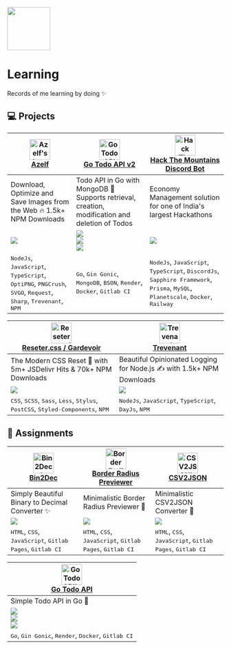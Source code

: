 <div>
  <img src="https://github.com/xkrishguptaa.png" height="100px" width="100px" />
  <br />
  <h1>Learning</h1>
  <p>Records of me learning by doing ✨</p>
</div>

## 💻 Projects


<table>
  <thead>
    <th>
      <a href="https://github.com/xkrishguptaa/azelf">
        <img src="https://github.com/xkrishguptaa/azelf/raw/main/.github/assets/azelf.png" height="48px" width="48px" alt="Azelf's logo" />
        <br />
        <b>Azelf</b>
      </a>
    </th>
    <th>
      <a href="https://gitlab.com/xkrishguptaa/go-todo-api">
        <img src="https://gitlab.com/xkrishguptaa/go-todo-api/-/raw/main/assets/logo.png" height="48px" width="48px" alt="Go Todo API v2's logo" />
        <br />
        <b>Go Todo API v2</b>
      </a>
    </th>
    <th>
      <a href="https://github.com/xkrishguptaa/bot-dc-htm">
        <img src="https://github.com/xkrishguptaa/bot-dc-htm/assets/135469703/8aa8bd79-cfaf-4f9e-b47a-62a5bd152e0c" height="48px" width="48px" alt="Hack The Mountains Discord Bot's logo" />
        <br />
        <b>Hack The Mountains Discord Bot</b>
      </a>
    </th>
  </thead>
  <tbody>
    <tr>
      <td>
        Download, Optimize and Save Images from the Web 🔥 1.5k+ NPM Downloads
      </td>
      <td>
        Todo API in Go with MongoDB 🚀 Supports retrieval, creation, modification and deletion of Todos
      </td>
      <td>
        Economy Management solution for one of India&#x27;s largest Hackathons
      </td>
    </tr>
    <tr>
      <td>
          <a href="https://github.com/xkrishguptaa/azelf?tab&#x3D;readme-ov-file#-installation" title="Install In Your Project Azelf">
            <img src="https://img.shields.io/badge/Install%20In%20Your%20Project-2965F1?style=for-the-badge&labelColor=2965F1&logoColor=ffffff&logo=github" />
          </a>
      </td>
      <td>
          <a href="https://go-todo-api-sa9e.onrender.com" title="View Deployed Go Todo API v2">
            <img src="https://img.shields.io/badge/View%20Deployed-2965F1?style=for-the-badge&labelColor=2965F1&logoColor=ffffff&logo=render" />
          </a>
            <br />
          <a href="https://hub.docker.com/r/xkrishguptaa/go-todo-api" title="DockerHub Image Go Todo API v2">
            <img src="https://img.shields.io/badge/DockerHub%20Image-eeeeee?style=for-the-badge&labelColor=eeeeee&logo=docker" />
          </a>
            <br />
          <a href="https://go.postman.co/collections/30796221-e1bec2da-b843-4502-8057-c2a3cb46327c" title="Postman Documentation Go Todo API v2">
            <img src="https://img.shields.io/badge/Postman%20Documentation-eeeeee?style=for-the-badge&labelColor=eeeeee&logo=postman" />
          </a>
      </td>
      <td>
          <a href="https://bit.ly/HackTheMountains" title="HTM Discord Server Hack The Mountains Discord Bot">
            <img src="https://img.shields.io/badge/HTM%20Discord%20Server-2965F1?style=for-the-badge&labelColor=2965F1&logoColor=ffffff&logo=discord" />
          </a>
      </td>
    </tr>
    <tr>
      <td>
          <kbd>NodeJs</kbd>, 
          <kbd>JavaScript</kbd>, 
          <kbd>TypeScript</kbd>, 
          <kbd>OptiPNG</kbd>, 
          <kbd>PNGCrush</kbd>, 
          <kbd>SVGO</kbd>, 
          <kbd>Request</kbd>, 
          <kbd>Sharp</kbd>, 
          <kbd>Trevenant</kbd>, 
          <kbd>NPM</kbd>
      </td>
      <td>
          <kbd>Go</kbd>, 
          <kbd>Gin Gonic</kbd>, 
          <kbd>MongoDB</kbd>, 
          <kbd>BSON</kbd>, 
          <kbd>Render</kbd>, 
          <kbd>Docker</kbd>, 
          <kbd>Gitlab CI</kbd>
      </td>
      <td>
          <kbd>NodeJs</kbd>, 
          <kbd>JavaScript</kbd>, 
          <kbd>TypeScript</kbd>, 
          <kbd>DiscordJs</kbd>, 
          <kbd>Sapphire Framework</kbd>, 
          <kbd>Prisma</kbd>, 
          <kbd>MySQL</kbd>, 
          <kbd>Planetscale</kbd>, 
          <kbd>Docker</kbd>, 
          <kbd>Railway</kbd>
      </td>
    </tr>
  </tbody>
</table>


<table>
  <thead>
    <th>
      <a href="https://github.com/xkrishguptaa/gardevoir">
        <img src="https://github.com/xkrishguptaa/gardevoir/raw/main/.github/assets/gardevoir.png" height="48px" width="48px" alt="Reseter.css / Gardevoir's logo" />
        <br />
        <b>Reseter.css / Gardevoir</b>
      </a>
    </th>
    <th>
      <a href="https://github.com/xkrishguptaa/trevenant">
        <img src="https://github.com/xkrishguptaa/trevenant/raw/main/.github/assets/trevenant.png" height="48px" width="48px" alt="Trevenant's logo" />
        <br />
        <b>Trevenant</b>
      </a>
    </th>
  </thead>
  <tbody>
    <tr>
      <td>
        The Modern CSS Reset 🚀 with 5m+ JSDelivr Hits &amp; 70k+ NPM Downloads
      </td>
      <td>
        Beautiful Opinionated Logging for Node.js ✍️ with 1.5k+ NPM Downloads
      </td>
    </tr>
    <tr>
      <td>
          <a href="https://github.com/xkrishguptaa/gardevoir/tree/main?tab&#x3D;readme-ov-file#-installation" title="Install On Your Website Reseter.css / Gardevoir">
            <img src="https://img.shields.io/badge/Install%20On%20Your%20Website-2965F1?style=for-the-badge&labelColor=2965F1&logoColor=ffffff&logo=github" />
          </a>
      </td>
      <td>
          <a href="https://github.com/xkrishguptaa/trevenant?tab&#x3D;readme-ov-file#-installation" title="Install In Your Project Trevenant">
            <img src="https://img.shields.io/badge/Install%20In%20Your%20Project-2965F1?style=for-the-badge&labelColor=2965F1&logoColor=ffffff&logo=github" />
          </a>
      </td>
    </tr>
    <tr>
      <td>
          <kbd>CSS</kbd>, 
          <kbd>SCSS</kbd>, 
          <kbd>Sass</kbd>, 
          <kbd>Less</kbd>, 
          <kbd>Stylus</kbd>, 
          <kbd>PostCSS</kbd>, 
          <kbd>Styled-Components</kbd>, 
          <kbd>NPM</kbd>
      </td>
      <td>
          <kbd>NodeJs</kbd>, 
          <kbd>JavaScript</kbd>, 
          <kbd>TypeScript</kbd>, 
          <kbd>DayJs</kbd>, 
          <kbd>NPM</kbd>
      </td>
    </tr>
  </tbody>
</table>


## 🔖 Assignments


<table>
  <thead>
    <th>
      <a href="https://gitlab.com/xkrishguptaa/bin2dec">
        <img src="https://gitlab.com/xkrishguptaa/bin2dec/-/raw/main/assets/logo.png" height="48px" width="48px" alt="Bin2Dec's logo" />
        <br />
        <b>Bin2Dec</b>
      </a>
    </th>
    <th>
      <a href="https://gitlab.com/xkrishguptaa/border-radius-previewer">
        <img src="https://gitlab.com/xkrishguptaa/border-radius-previewer/-/raw/main/assets/logo.png" height="48px" width="48px" alt="Border Radius Previewer's logo" />
        <br />
        <b>Border Radius Previewer</b>
      </a>
    </th>
    <th>
      <a href="https://gitlab.com/xkrishguptaa/csv2json">
        <img src="https://gitlab.com/xkrishguptaa/csv2json/-/raw/main/assets/logo.png" height="48px" width="48px" alt="CSV2JSON's logo" />
        <br />
        <b>CSV2JSON</b>
      </a>
    </th>
  </thead>
  <tbody>
    <tr>
      <td>
        Simply Beautiful Binary to Decimal Converter ✨
      </td>
      <td>
        Minimalistic Border Radius Previewer 💄
      </td>
      <td>
        Minimalistic CSV2JSON Converter 🎨
      </td>
    </tr>
    <tr>
      <td>
          <a href="https://xkrishguptaa.gitlab.io/bin2dec" title="View Deployed Bin2Dec">
            <img src="https://img.shields.io/badge/View%20Deployed-2965F1?style=for-the-badge&labelColor=2965F1&logoColor=ffffff&logo=googlechrome" />
          </a>
      </td>
      <td>
          <a href="https://xkrishguptaa.gitlab.io/border-radius-previewer" title="View Deployed Border Radius Previewer">
            <img src="https://img.shields.io/badge/View%20Deployed-2965F1?style=for-the-badge&labelColor=2965F1&logoColor=ffffff&logo=googlechrome" />
          </a>
      </td>
      <td>
          <a href="https://xkrishguptaa.gitlab.io/csv2json" title="View Deployed CSV2JSON">
            <img src="https://img.shields.io/badge/View%20Deployed-2965F1?style=for-the-badge&labelColor=2965F1&logoColor=ffffff&logo=googlechrome" />
          </a>
      </td>
    </tr>
    <tr>
      <td>
          <kbd>HTML</kbd>, 
          <kbd>CSS</kbd>, 
          <kbd>JavaScript</kbd>, 
          <kbd>Gitlab Pages</kbd>, 
          <kbd>Gitlab CI</kbd>
      </td>
      <td>
          <kbd>HTML</kbd>, 
          <kbd>CSS</kbd>, 
          <kbd>JavaScript</kbd>, 
          <kbd>Gitlab Pages</kbd>, 
          <kbd>Gitlab CI</kbd>
      </td>
      <td>
          <kbd>HTML</kbd>, 
          <kbd>CSS</kbd>, 
          <kbd>JavaScript</kbd>, 
          <kbd>Gitlab Pages</kbd>, 
          <kbd>Gitlab CI</kbd>
      </td>
    </tr>
  </tbody>
</table>


<table>
  <thead>
    <th>
      <a href="https://gitlab.com/xkrishguptaa/go-todo-api/-/releases/v1.0.0">
        <img src="https://gitlab.com/xkrishguptaa/go-todo-api/-/raw/main/assets/logo.png" height="48px" width="48px" alt="Go Todo API's logo" />
        <br />
        <b>Go Todo API</b>
      </a>
    </th>
  </thead>
  <tbody>
    <tr>
      <td>
        Simple Todo API in Go 🚀
      </td>
    </tr>
    <tr>
      <td>
          <a href="https://go-todo-api-sa9e.onrender.com" title="View Deployed Go Todo API">
            <img src="https://img.shields.io/badge/View%20Deployed-2965F1?style=for-the-badge&labelColor=2965F1&logoColor=ffffff&logo=render" />
          </a>
            <br />
          <a href="https://hub.docker.com/layers/xkrishguptaa/go-todo-api/e6679481a6ec931de9615fb1d5055694a2bae894/images/sha256-ca56aa7d23916a342460fd3bd59e181b79c6935ed775a0f17aacc3bef6da738f?context&#x3D;repo" title="DockerHub Image Go Todo API">
            <img src="https://img.shields.io/badge/DockerHub%20Image-eeeeee?style=for-the-badge&labelColor=eeeeee&logo=docker" />
          </a>
            <br />
          <a href="https://go.postman.co/collections/30796221-cdf39375-8b13-4130-95c1-d0db3687e53e" title="Postman Documentation Go Todo API">
            <img src="https://img.shields.io/badge/Postman%20Documentation-eeeeee?style=for-the-badge&labelColor=eeeeee&logo=postman" />
          </a>
      </td>
    </tr>
    <tr>
      <td>
          <kbd>Go</kbd>, 
          <kbd>Gin Gonic</kbd>, 
          <kbd>Render</kbd>, 
          <kbd>Docker</kbd>, 
          <kbd>Gitlab CI</kbd>
      </td>
    </tr>
  </tbody>
</table>

